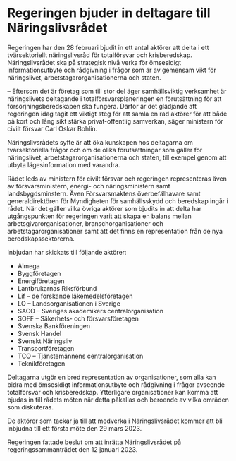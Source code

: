 # Regeringen bjuder in deltagare till Näringslivsrådet

Regeringen har den 28 februari bjudit in ett antal aktörer att delta i ett tvärsektoriellt näringslivsråd för totalförsvar och krisberedskap. Näringslivsrådet ska på strategisk nivå verka för ömsesidigt informationsutbyte och rådgivning i frågor som är av gemensam vikt för näringslivet, arbetstagarorganisationerna och staten.

– Eftersom det är företag som till stor del äger samhällsviktig verksamhet är näringslivets deltagande i totalförsvarsplaneringen en förutsättning för att försörjningsberedskapen ska fungera. Därför är det glädjande att regeringen idag tagit ett viktigt steg för att samla en rad aktörer för att både på kort och lång sikt stärka privat-offentlig samverkan, säger ministern för civilt försvar Carl Oskar Bohlin.

Näringslivsrådets syfte är att öka kunskapen hos deltagarna om tvärsektoriella frågor och om de olika förutsättningar som gäller för näringslivet, arbetstagarorganisationerna och staten, till exempel genom att utbyta lägesinformation med varandra.

Rådet leds av ministern för civilt försvar och regeringen representeras även av försvarsministern, energi- och näringsministern samt landsbygdsminstern. Även Försvarsmaktens överbefälhavare samt generaldirektören för Myndigheten för samhällsskydd och beredskap ingår i rådet. När det gäller vilka övriga aktörer som bjudits in att delta har utgångspunkten för regeringen varit att skapa en balans mellan arbetsgivarorganisationer, branschorganisationer och arbetstagarorganisationer samt att det finns en representation från de nya beredskapssektorerna.

Inbjudan har skickats till följande aktörer:

* Almega
* Byggföretagen
* Energiföretagen
* Lantbrukarnas Riksförbund
* Lif – de forskande läkemedelsföretagen
* LO – Landsorganisationen i Sverige
* SACO – Sveriges akademikers centralorganisation
* SOFF – Säkerhets- och försvarsföretagen
* Svenska Bankföreningen
* Svensk Handel
* Svenskt Näringsliv
* Transportföretagen
* TCO – Tjänstemännens centralorganisation
* Teknikföretagen

Deltagarna utgör en bred representation av organisationer, som alla kan bidra med ömsesidigt informationsutbyte och rådgivning i frågor avseende totalförsvar och krisberedskap. Ytterligare organisationer kan komma att bjudas in till rådets möten när detta påkallas och beroende av vilka områden som diskuteras.

De aktörer som tackar ja till att medverka i Näringslivsrådet kommer att bli inbjudna till ett första möte den 29 mars 2023.

Regeringen fattade beslut om att inrätta Näringslivsrådet på regeringssammanträdet den 12 januari 2023.
